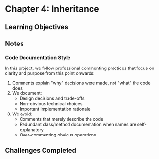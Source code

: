 # Chapter 4: Inheritance

## Learning Objectives

## Notes

### Code Documentation Style
In this project, we follow professional commenting practices that focus on clarity and purpose from this point onwards:

1. Comments explain "why" decisions were made, not "what" the code does
2. We document:
   - Design decisions and trade-offs
   - Non-obvious technical choices
   - Important implementation rationale
3. We avoid:
   - Comments that merely describe the code
   - Redundant class/method documentation when names are self-explanatory
   - Over-commenting obvious operations

## Challenges Completed 
